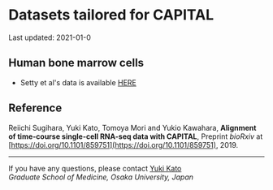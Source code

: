 # Datasets tailored for CAPITAL

Last updated: 2021-01-0

## Human bone marrow cells
* Setty et al's data is available [HERE](http://www.med.osaka-u.ac.jp/pub/rna/ykato/project/capital/data/setty2019_magic_n2000_k40_r4.h5ad)

## Reference
Reiichi Sugihara, Yuki Kato, Tomoya Mori and Yukio Kawahara,
**Alignment of time-course single-cell RNA-seq data with CAPITAL**,
Preprint *bioRxiv* at [https://doi.org/10.1101/859751](https://doi.org/10.1101/859751), 2019.

---
If you have any questions, please contact [Yuki Kato](http://www.med.osaka-u.ac.jp/pub/rna/ykato/en/)  
*Graduate School of Medicine, Osaka University, Japan*
